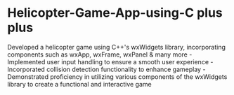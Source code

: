 # Helicopter-Game-App-using-C plus plus
Developed a helicopter game using C++'s wxWidgets library, incorporating components such as wxApp, wxFrame, wxPanel & many more - Implemented user input handling to ensure a smooth user experience - Incorporated collision detection functionality to enhance gameplay - Demonstrated proficiency in utilizing various components of the wxWidgets library to create a functional and interactive game
